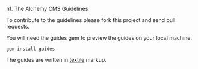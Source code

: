h1. The Alchemy CMS Guidelines

To contribute to the guidelines please fork this project and send pull requests.

You will need the guides gem to preview the guides on your local machine.

`gem install guides`

The guides are written in [textile](http://redcloth.org/textile) markup.
